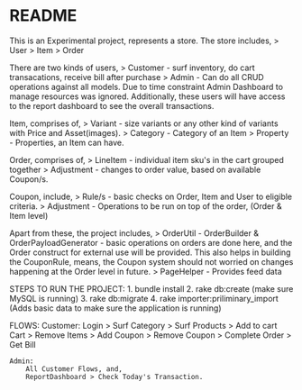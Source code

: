 # README

This is an Experimental project, represents a store. The store includes,
	> User
	> Item
	> Order

There are two kinds of users,
	> Customer - surf inventory, do cart transacations, receive bill after purchase
	> Admin - Can do all CRUD operations against all models. Due to time constraint Admin Dashboard to manage resources was ignored. Additionally, these users will have access to the report dashboard to see the overall transactions.

Item, comprises of,
	> Variant - size variants or any other kind of variants with Price and Asset(images).
	> Category - Category of an Item
	> Property - Properties, an Item can have.

Order, comprises of,
	> LineItem - individual item sku's in the cart grouped together
	> Adjustment - changes to order value, based on available Coupon/s.

Coupon, include,
	> Rule/s - basic checks on Order, Item and User to eligible criteria.
	> Adjustment - Operations to be run on top of the order, (Order & Item level)


Apart from these, the project includes,
	> OrderUtil
		- OrderBuilder & OrderPayloadGenerator - basic operations on orders are done here, and the Order construct for external use will be provided. This also helps in building the CouponRule, means, the Coupon system should not worried on changes happening at the Order level in future.
	> PageHelper
		- Provides feed data


STEPS TO RUN THE PROJECT:
	1. bundle install
	2. rake db:create (make sure MySQL is running)
	3. rake db:migrate
	4. rake importer:priliminary_import (Adds basic data to make sure the application is running)

FLOWS:
	Customer:
		Login > Surf Category > Surf Products > Add to cart
		Cart > Remove Items > Add Coupon > Remove Coupon > Complete Order > Get Bill

	Admin:
		All Customer Flows, and,
		ReportDashboard > Check Today's Transaction.




